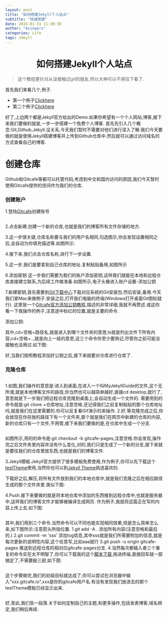 ```yaml
---
layout: post
title: "如何搭建Jekyll个人站点"
subtitle: "快速搭建"
date: 2015-01-31 11:30:30
author: "Asingers"
categories: Life
tags: Jekyll 
---
```



# <center>如何搭建Jekyll个人站点</center>
    
> 这个教程更针对从没接触过git的朋友,所以大神可以不用往下看了.

首先我们来看几个,例子.

* 第一个例子[Clickhere](http://travelog.io/)
* 第二个例子[Clickhere](http://mikevormwald.com/joon/)

好了,上边两个都是Jekyll官方给出的Demo.如果你希望有一个个人网站,博客,接下来我们要做的就是,一步一步搭建一个免费个人博客.
首先先引入几个概念:Git,Github,Jekyll.没关系,今天我们暂时不需要对他们进行深入了解.我们今天要做的就是使用Jekyll搭建博客并上传到Github仓库中.然后就可以通过访问域名的方式查看自己的博客.

# 创建仓库
Github和Gitcafe等都可以托管代码,考虑到中文和国内访问的原因,我们今天暂时使用Gitcafe提供的空间作为我们的仓库.

### 创建账户

1.登陆[Gitcafe](https://gitcafe.com)创建账号

<img src="http://7xoawu.com1.z0.glb.clouddn.com/gude-1.png" alt="" class="shadow" />

2.点击新建,创建一个新的仓库,也就是我们的博客所有文件存储的地方.
<img src="http://7xoawu.com1.z0.glb.clouddn.com/Snip20160102_2.png" alt="" class="shadow" />

3.这一步很关键,仓库名称要与我们的用户名相同,勾选图示,你会发现设置相同之后,会自动为你填充描述等.如图所示:
<img src="http://7xoawu.com1.z0.glb.clouddn.com/guide3.jpg" alt="" class="shadow" />

4.接下来,我们点击仓库名称,进行下一步设置.
<img src="http://7xoawu.com1.z0.glb.clouddn.com/guide-4.png" alt="" class="shadow" />

5.这一步,我们是要拿到自己仓库的地址.复制粘贴备用,如图所示
<img src="http://7xoawu.com1.z0.glb.clouddn.com/Snip20160102_4.png" alt="" class="shadow" />

6.添加密钥
  这一步我们需要为我们的账户添加密钥,这样我们就能在本地和远程仓库直接建立联系,为后续工作做准备.如图所示,电子头像进入账户设置-添加公钥
  <img src="http://7xoawu.com1.z0.glb.clouddn.com/guide-6.png" alt="" class="shadow" />
  
7.新建密钥,首先需要到[Git下载中心](http://git-scm.com/download/)下载对应系统的Git安装包.然后安装,备用.今天我们拿Mac来做例子.安装之后,打开我们电脑的终端(Windows打开桌面Git图标就行).
这里放一个[Gitcafe官方添加公钥教程](https://help.gitcafe.com/manuals/help/ssh-key),描述的非常详细,我就不再赘述.或这你看一下我操作的例子,注意途中标红的位置,就是主要的命令.

添加公钥:
  <img src="http://7xoawu.com1.z0.glb.clouddn.com/Snip20160102_3.png" alt="" class="shadow" />
  
其中,cd+空格+路径名,就是进入到哪个文件夹的意思;ls就是列出文件下所有内容;cd+空格+..,就是向上一级的意思,这三个命令你至少要熟记,尽管你之前可能没接触也没用过.如下图:
  <img src="http://7xoawu.com1.z0.glb.clouddn.com/guide-7.png" alt="" class="shadow" />

好,当我们按照教程添加好公钥之后,接下来就要对仓库进行仓库了.

### 克隆仓库
  <img src="http://7xoawu.com1.z0.glb.clouddn.com/guide.gif" alt="" class="shadow" />
  
1.如图,我们操作的意思是:进入到桌面,在进入一个叫MyJekyllGuide的文件,这个无所谓,就是本地博客文件的路径,你当然也可以越简单越好,直接cd desktop,就行了,意思就是下一步我们把远程仓库克隆到桌面上,会自动生成一个文件的.
需要用到的命令就是:git clone +仓库地址,注意空格.还记得我们之前复制粘贴的那个仓库地址吗,就是我们在这里需要的.你可以反复看Gif演示的来操作.
2.好,等克隆完成之后,你会放现在你存放的路径下有一个文件夹,那个就是我们在网页中新建的仓库的内容,新的仓库只有一个文件,不用管,接下来我们要做的是,在仓库中生成一个分支.

  <img src="http://7xoawu.com1.z0.glb.clouddn.com/guide-2.gif" alt="" class="shadow" />

如图所示,用的的命令是:git checkout -b gitcafe-pages,注意空格.你会发现,操作完之后文件夹里内容并没有什么变化,对的,我们只是生成了一个新的分支,接下来就是要往我们的仓库里放东西,也就是我们的博客文件.

3.Jekyll模板.Jekyll官方提供了很多模板免费使用,作为例子,你可以先下载这个[testTheme](http://a.9dic.com/testTheme.zip)使用,当然你也可以到[Jekyll Theme](http://jekyllthemes.org/)挑选喜欢的.

下载好之后,解压,将所有文件放到我们的本地仓库中,就是我们克隆之后在相应路径生成的那个文件夹里.类似下图:
  <img src="http://7xoawu.com1.z0.glb.clouddn.com/%E5%B1%8F%E5%B9%95%E5%BF%AB%E7%85%A7%202016-01-02%2020.02.57.png" alt="" class="shadow" />

4.Push.接下来要做的就是将本地仓库中添加的东西推到远程仓库中,也就是服务器中,这样我们的博客文件才能够被编译生成网页.
作为例子,我就将这篇正在写的内容上传上去.如下图:

  <img src="http://7xoawu.com1.z0.glb.clouddn.com/push.gif" alt="" class="shadow" />

其中,我们用到三个命令.当然命令可以不同也能实现相同效果,但是怎么简单怎么来,如下图所示:注意箭头所指位置.
1.git add -A . 添加所有内容(注意空格和最后的.)
2.git commit -m 'sss' 添加log信息,其中sss就是我们所需要附加的信息,就是每次更新的说明性内容,这个任意写,比如aaa就行
3.git push -u origin gitcafe-pages 推送到远程仓库的相对应gitcafe-pages分支.
4.当然每次都输入者三个重复的命令实在太不明智了,你可以下载我的这个[脚本下载](http://9dic.com/download/gitcafePush.sh),拖进终端,直接回车就一部搞定了,不需要敲三部,如下图:

 <img src="http://7xoawu.com1.z0.glb.clouddn.com/push-2.gif" alt="" class="shadow" />

这个步骤做完,我们的初级目标就达成了,你可以尝试在浏览器中输入"xxx.gitcafe.io",xxx是你的gitcafe用户名.有没有发现我们放进去的那个testTheme模板已经显示出来.

 <img src="http://7xoawu.com1.z0.glb.clouddn.com/%E5%B1%8F%E5%B9%95%E5%BF%AB%E7%85%A7%202016-01-02%2020.34.47.png" alt="" class="shadow" />

好,至此,我们告一段落.关于如何定制自己的主题,和更多操作,包括发表博客,域名绑定,我们稍后再续.
